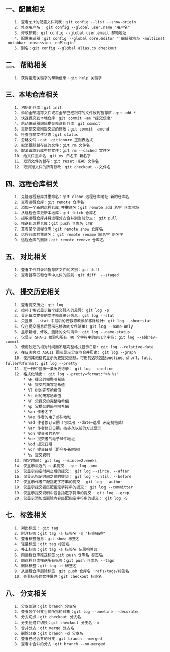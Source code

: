 ## 一、配置相关
		1. 查看git的配置文件列表：git config --list --show-origin
		2. 修改用户名： git config --global user.name "用户名"
		3. 修改邮箱: git config --global user.email 邮箱地址
		4. 配置编辑器：git config --global core.editor "'编辑器地址 -multiInst -notabbar -nosession -noPlugin"
		5. 别名：git config --global alias.co checkout
## 二、 帮助相关
		1. 获得指定关键字的帮助信息：git help 关键字
## 三、本地仓库相关
		1. 初始化仓库：git init
		2. 添加全部追踪文件或将全部已经跟踪的文件放到暂存区：git add *
		3. 快速提交到本地仓库：git commit -am "提交信息"
		4. 启动编辑器编辑提交修改到仓库：git commit
		5. 重新提交刚刚提交过的修改：git commit -amend
		6. 检查当前文件状态：git status
		7. 忽略文件：cat .gitignore 正则表达式
		8. 取消跟踪暂存区的文件：git rm 文件名
		9. 取消跟踪仓库中的文件：git rm --cached 文件名
		10. 给文件重命名：git mv 旧名字 新名字
		11. 取消文件的暂存：git reset HEAD 文件名
		12. 取消对文件的所有修改：git checkout --文件名
## 四、远程仓库相关
		1. 克隆远程仓库并重命名：git clone 远程仓库地址 新的仓库名
		2. 查看远程仓库：git remote 仓库名
		3. 添加一个新的远程仓库,并重命名：git remote add 名字 仓库地址
		4. 从远程仓库更新本地库：git fetch 仓库名
		5. 抓取远程仓库并将远程分支合并到当前分支： git pull
		6. 推送到远程仓库：git push 仓库名 分支
		7. 查看某个远程仓库：git remote show 仓库名
		8. 远程仓库的重命名： git remote rename 旧名字 新名字
		9. 远程仓库的删除：git remote remove 仓库名  
## 五、 对比相关
		1. 查看工作目录和暂存区文件的区别：git diff
		2. 查看暂存区和仓库中文件的区别：git diff  --staged
## 六、 提交历史相关
		1. 查看提交历史：git log
		2. 按补丁格式显示每个提交引入的差异: git log -p
		3. 显示每次提交的文件修改统计信息: git log --stat
		4. 只显示 --stat 中最后的行数修改添加移除统计: git log --shortstat
	    5. 仅在提交信息后显示已修改的文件清单: git log --name-only
		6. 显示新增、修改、删除的文件清单: git log --name-status
		7. 仅显示 SHA-1 校验和所有 40 个字符中的前几个字符: git log --abbrev-commit
		8. 使用较短的相对时间而不是完整格式显示日期: git log --relative-date
		9. 在日志旁以 ASCII 图形显示分支与合并历史: git log --graph
		10. 使用其他格式显示历史提交信息。可用的选项包括oneline、short、full、fuller和format: git log --pretty
		11. 在一行中显示一条历史记录： git log --oneline
		12. 格式化输出： git log --pretty=format:"%h %s"
			* %H 提交的完整哈希值
			* %h 提交的简写哈希值
			* %T 树的完整哈希值
			* %t 树的简写哈希值
			* %P 父提交的完整哈希值
			* %p 父提交的简写哈希值
			* %an 作者名字
			* %ae 作者的电子邮件地址
			* %ad 作者修订日期（可以用 --date=选项 来定制格式）
			* %ar 作者修订日期，按多久以前的方式显示
			* %cn 提交者的名字
			* %ce 提交者的电子邮件地址
			* %cd 提交日期
			* %cr 提交日期（距今多长时间）
			* %s 提交说明
		13. 限定时间： git log --since=2.weeks
		14. 仅显示最近的 n 条提交： git log -<n>
		15. 仅显示指定时间之后的提交： git log --since, --after
		16. 仅显示指定时间之前的提交： git log --until, --before
		17. 仅显示作者匹配指定字符串的提交： git log --author
		18. 仅显示提交者匹配指定字符串的提交： git log --committer
	    19. 仅显示提交说明中包含指定字符串的提交： git log --grep
		20. 仅显示添加或删除内容匹配指定字符串的提交： git log -S
## 七、 标签相关
		1. 列出标签： git tag  
		2. 附注标签：git tag -a 标签名 -m "标签描述"
		3. 查看标签信息：git show 标签名
		4. 轻量标签：git tag 标签名
		5. 补上标签：git tag -a 标签名 记录哈希码
		6. 向远程仓库推送标签:git push 仓库名 标签名 
		7. 向远程仓库推送所有标签：git push 仓库名 --tags
		8. 删除标签：git tag -d 标签名
		9. 从远程仓库删除标签：git push 仓库名 :refs/tags/标签名
		10. 查看标签的文件属性：git checkout 标签名
## 八、 分支相关
		1. 分支创建：git branch 分支名
		2. 查看各个分支当前所指的对象：git log --oneline --decorate  
		3. 分支切换：git checkout 分支名
		4. 分支创建并切换：git checkout 分支名 -b
		5. 合并分支：git merge 分支名
		6. 删除分支：git branch -d 分支名
		7. 查看已经合并的分支：git branch --merged
		8. 查看未合并的分支：git branch --no-merged
